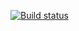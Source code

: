 [![Build status](https://ci.appveyor.com/api/projects/status/swpqncetmmisvdfi?svg=true)](https://ci.appveyor.com/project/RomanKZN/cardorder)